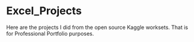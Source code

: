 # Excel_Projects
Here are the projects I did from the open source Kaggle worksets. That is for Professional Portfolio purposes.
